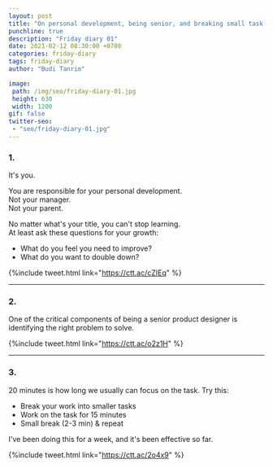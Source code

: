 ```yaml
---
layout: post
title: "On personal development, being senior, and breaking small task."
punchline: true
description: "Friday diary 01"
date: 2021-02-12 08:30:00 +0700
categories: friday-diary
tags: friday-diary
author: "Budi Tanrim"

image:
 path: /img/seo/friday-diary-01.jpg
 height: 630
 width: 1200
gif: false
twitter-seo: 
 - "seo/friday-diary-01.jpg"
---
```


### 1.
It's you.

You are responsible for your personal development.<br/>
Not your manager.<br/>
Not your parent.

No matter what's your title, you can't stop learning.<br/>
At least ask these questions for your growth:
- What do you feel you need to improve?
- What do you want to double down?

{%include tweet.html link="https://ctt.ac/cZIEq" %}

---

### 2.
One of the critical components of being a senior product designer is identifying the right problem to solve.

{%include tweet.html link="https://ctt.ac/o2z1H" %}

---

### 3.
20 minutes is how long we usually can focus on the task. Try this:
- Break your work into smaller tasks
- Work on the task for 15 minutes
- Small break (2-3 min) & repeat

I've been doing this for a week, and it's been effective so far.

{%include tweet.html link="https://ctt.ac/2o4x9" %}
